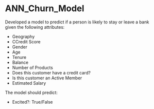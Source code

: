 # ANN_Churn_Model
Developed a model to predict if a person is likely to stay or leave a bank given the following attributes: 
- Geography
- CCredit Score
- Gender
- Age
- Tenure
- Balance
- Number of Products
- Does this customer have a credit card?
- Is this customer an Active Member
- Estimated Salary

The model should predict: 
- Excited?: True/False
